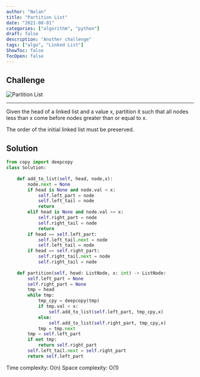 ```yaml
---
author: "Nolan"
title: "Partition List"
date: "2021-08-01"
categories: ["algorithm", "python"]
draft: false
description: "Another challenge"
tags: ["algo", "Linked List"]
ShowToc: false
TocOpen: false
---
```


## Challenge

![Partition List](https://algo.nolanemirot.com/partition-list.jpg)

---


Given the head of a linked list and a value x, partition it such that all nodes less than x come before nodes greater than or equal to x.

The order of the initial linked list must be preserved.

## Solution

```python
from copy import deepcopy
class Solution:
    
    def add_to_list(self, head, node,x):
        node.next = None
        if head is None and node.val < x:
            self.left_part = node
            self.left_tail = node
            return
        elif head is None and node.val >= x:
            self.right_part = node
            self.right_tail = node
            return
        if head == self.left_part:
            self.left_tail.next = node
            self.left_tail = node
        if head == self.right_part:
            self.right_tail.next = node
            self.right_tail = node
        
    def partition(self, head: ListNode, x: int) -> ListNode:
        self.left_part = None
        self.right_part = None
        tmp = head
        while tmp:
            tmp_cpy = deepcopy(tmp)
            if tmp.val < x:
                self.add_to_list(self.left_part, tmp_cpy,x)
            else:
                self.add_to_list(self.right_part, tmp_cpy,x)
            tmp = tmp.next
        tmp = self.left_part
        if not tmp:
            return self.right_part
        self.left_tail.next = self.right_part
        return self.left_part
```

Time complexity: O(n)
Space complexity: O(1)